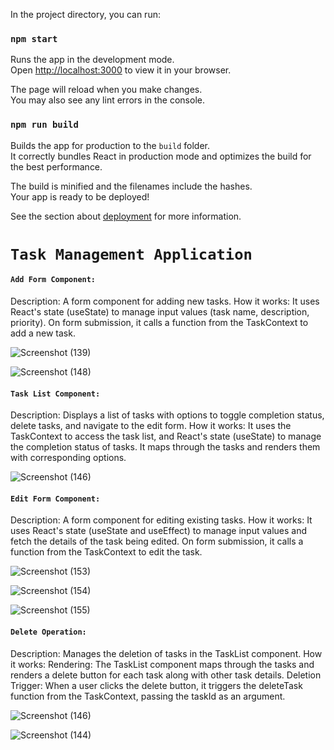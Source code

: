 In the project directory, you can run:


### `npm start`

Runs the app in the development mode.\
Open [http://localhost:3000](http://localhost:3000) to view it in your browser.

The page will reload when you make changes.\
You may also see any lint errors in the console.

### `npm run build`

Builds the app for production to the `build` folder.\
It correctly bundles React in production mode and optimizes the build for the best performance.

The build is minified and the filenames include the hashes.\
Your app is ready to be deployed!

See the section about [deployment](https://facebook.github.io/create-react-app/docs/deployment) for more information.

# `Task Management Application`

#### `Add Form Component:`
Description: A form component for adding new tasks.
How it works: It uses React's state (useState) to manage input values (task name, description, priority). On form submission, it calls a function from the TaskContext to add a new task.

![Screenshot (139)](https://github.com/arpitasawant/Task-Management-Application/assets/97539573/842b5252-ce56-4b91-bc5f-6b1fe249ced7)



![Screenshot (148)](https://github.com/arpitasawant/Task-Management-Application/assets/97539573/3bfd2daa-60f7-4706-a252-15857878ab45)

#### `Task List Component:`

Description: Displays a list of tasks with options to toggle completion status, delete tasks, and navigate to the edit form.
How it works: It uses the TaskContext to access the task list, and React's state (useState) to manage the completion status of tasks. It maps through the tasks and renders them with corresponding options.

![Screenshot (146)](https://github.com/arpitasawant/Task-Management-Application/assets/97539573/c5ee8cdb-c063-4ec0-8f34-61fac2c0ca06)

#### `Edit Form Component:`

Description: A form component for editing existing tasks.
How it works: It uses React's state (useState and useEffect) to manage input values and fetch the details of the task being edited. On form submission, it calls a function from the TaskContext to edit the task.


![Screenshot (153)](https://github.com/arpitasawant/Task-Management-Application/assets/97539573/55ee38a2-fb44-40a9-b5c0-0e97f22e0074)

![Screenshot (154)](https://github.com/arpitasawant/Task-Management-Application/assets/97539573/2a38152c-7d84-42ed-a903-266534a9b8bb)

![Screenshot (155)](https://github.com/arpitasawant/Task-Management-Application/assets/97539573/32ad6c19-b9fa-4f96-810a-63dc59bd8fc1)



#### `Delete Operation:`


Description: Manages the deletion of tasks in the TaskList component.
How it works:
Rendering: The TaskList component maps through the tasks and renders a delete button for each task along with other task details.
Deletion Trigger: When a user clicks the delete button, it triggers the deleteTask function from the TaskContext, passing the taskId as an argument.

![Screenshot (146)](https://github.com/arpitasawant/Task-Management-Application/assets/97539573/23b33e1c-cc22-4d37-9f1c-e9712f0c08fe)

![Screenshot (144)](https://github.com/arpitasawant/Task-Management-Application/assets/97539573/cfb9f301-0081-4202-b3dc-6c34fcbd9778)
